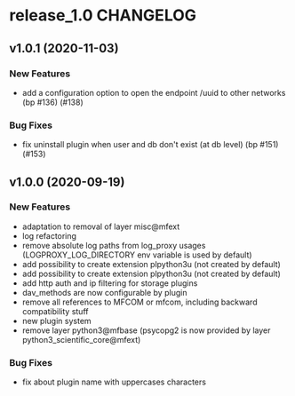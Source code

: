 # release_1.0 CHANGELOG



## v1.0.1 (2020-11-03)

### New Features
- add a configuration option to open the endpoint /uuid to other networks (bp #136) (#138)


### Bug Fixes
- fix uninstall plugin when user and db don't exist (at db level) (bp #151) (#153)





## v1.0.0 (2020-09-19)

### New Features
- adaptation to removal of layer misc@mfext
- log refactoring
- remove absolute log paths from log_proxy usages (LOGPROXY_LOG_DIRECTORY env variable is used by default)
- add possibility to create extension plpython3u (not created by default)
- add possibility to create extension plpython3u (not created by default)
- add http auth and ip filtering for storage plugins
- dav_methods are now configurable by plugin
- remove all references to MFCOM or mfcom, including backward compatibility stuff
- new plugin system
- remove layer python3@mfbase (psycopg2 is now provided by layer python3_scientific_core@mfext)


### Bug Fixes
- fix about plugin name with uppercases characters





